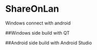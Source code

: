 # ShareOnLan
Windows connect with android

##Windows side build with QT



##Android side build with Android Studio



